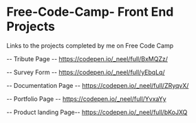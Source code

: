 # Free-Code-Camp- Front End Projects

Links to the projects completed by me on Free Code Camp

-- Tribute Page --
https://codepen.io/_neel/full/BxMQZz/

-- Survey Form --
https://codepen.io/_neel/full/yEbqLq/

-- Documentation Page --
https://codepen.io/_neel/full/ZRyqvX/

-- Portfolio Page --
https://codepen.io/_neel/full/YvxaYy

-- Product landing Page--
https://codepen.io/_neel/full/bKoJXQ


